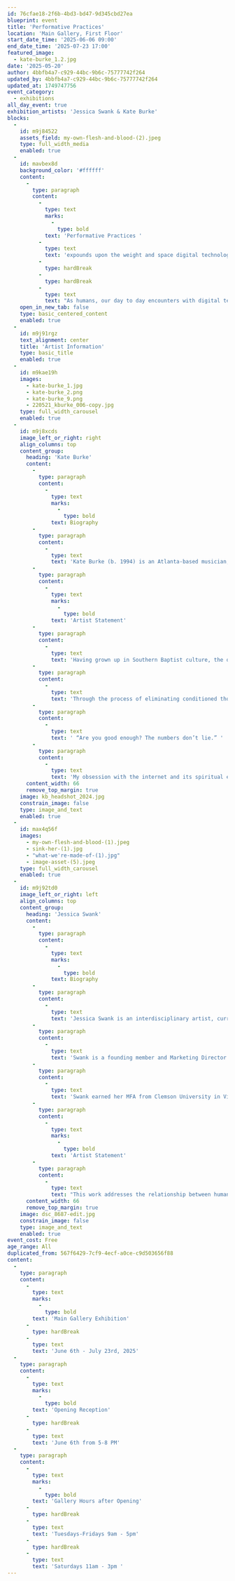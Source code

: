```yaml
---
id: 76cfae18-2f6b-4bd3-bd47-9d345cbd27ea
blueprint: event
title: 'Performative Practices'
location: 'Main Gallery, First Floor'
start_date_time: '2025-06-06 09:00'
end_date_time: '2025-07-23 17:00'
featured_image:
  - kate-burke_1.2.jpg
date: '2025-05-20'
author: 4bbfb4a7-c929-44bc-9b6c-75777742f264
updated_by: 4bbfb4a7-c929-44bc-9b6c-75777742f264
updated_at: 1749747756
event_category:
  - exhibitions
all_day_event: true
exhibition_artists: 'Jessica Swank & Kate Burke'
blocks:
  -
    id: m9j84522
    assets_field: my-own-flesh-and-blood-(2).jpeg
    type: full_width_media
    enabled: true
  -
    id: mavbex8d
    background_color: '#ffffff'
    content:
      -
        type: paragraph
        content:
          -
            type: text
            marks:
              -
                type: bold
            text: 'Performative Practices '
          -
            type: text
            text: 'expounds upon the weight and space digital technology holds within our lives. Artists Kate Burke and Jessica Swank enter into a dialogue that examines what it means to encounter digital technology so intimately and consistently, using labor as a mechanism to reiterate our interactions with it.'
          -
            type: hardBreak
          -
            type: hardBreak
          -
            type: text
            text: "As humans, our day to day encounters with digital technology prove to be both intimate and redundant. The ways in which we respond and interact with technology are often ritualistic, hypnotic and yet tedious. Repetitive thoughts, the collecting of physical detritus, and the pain associated with severing (or mending) the physical self, are all private, intimate labors. Today, these inherently intimate and human labors are recontextualized through technology and machinery: they are given a public platform, and the formerly private work of being human is now on full, technological display. Are these actions meditative or addictive? At this point, humans and machines no longer exist at opposite poles. They reside on a spectrum, with much overlap between them. How do we understand our human selves in this new, non-human context? The tedious labor employed in the creation of many of these pieces not only mimics the ways in which we interact with technology, but also exist as a form of reclamation over what it means to be human and the intimate losses of ourselves from the tedious and relentless experience of technology and the machine.\_"
    open_in_new_tab: false
    type: basic_centered_content
    enabled: true
  -
    id: m9j91rgz
    text_alignment: center
    title: 'Artist Information'
    type: basic_title
    enabled: true
  -
    id: m9kae19h
    images:
      - kate-burke_1.jpg
      - kate-burke_2.png
      - kate-burke_9.png
      - 220521_kburke_006-copy.jpg
    type: full_width_carousel
    enabled: true
  -
    id: m9j8xcds
    image_left_or_right: right
    align_columns: top
    content_group:
      heading: 'Kate Burke'
      content:
        -
          type: paragraph
          content:
            -
              type: text
              marks:
                -
                  type: bold
              text: Biography
        -
          type: paragraph
          content:
            -
              type: text
              text: 'Kate Burke (b. 1994) is an Atlanta-based musician, artist, and performer. After receiving her BFA in Fabric Design in 2016 with honors from the University of Georgia, she moved to Atlanta in 2017 and shortly thereafter immersed herself within the Atlanta art community. Her solo career has developed steadily since moving to Atlanta, with solo and group showings throughout the United States in spaces such as the Museum of Contemporary Art of Georgia, the Atlanta Contemporary, Hartsfield Jackson International Airport, Lyndon House Art Center, the Dalton Gallery at Agnes Scott, Tiger Strikes Asteroid Greenville, Free Market Gallery, ATHICA,  whitespec, Art Fields, Waiting Room Art, and Mint Atlanta. Kate has received distinguished awards such as the ArtFields Category Award for textiles in 2019, and has a growing list of fellowships including being a two-time Hambidge Center fellow, a former member of the Atlanta Contemporary Studio Artists, a resident at Long Meadow Artist Residency, and a Leap Year Artist with MINT in Atlanta, GA. Kate is currently a part of the Creatives Project Residency in Atlanta, GA through 2025. '
        -
          type: paragraph
          content:
            -
              type: text
              marks:
                -
                  type: bold
              text: 'Artist Statement'
        -
          type: paragraph
          content:
            -
              type: text
              text: 'Having grown up in Southern Baptist culture, the questions of control, sin, and self-acceptance recurred as themes throughout my development. What was truly “holy”? What did it mean when you saw Southern hospitality swapped for power and oppression? These metaphysical questions ultimately led me away from Christianity into a deeper desire to understand spirituality through the lens of human evolution: what emphasis did environment and cultural context have on my emotional, mental, and spiritual disposition? Why were so many people who called themselves Christians devout but deeply unhappy? Why was I so deeply unhappy? '
        -
          type: paragraph
          content:
            -
              type: text
              text: 'Through the process of eliminating conditioned thought patterns, I recognized a new problem. What was I going to put in their place? As I began to exorcise the God-void, I was greeted with a new suitor: The Internet and All Its Reverberating Thoughts. Thoughts that relentlessly and seamlessly read my mail out loud to me everyday, always. An endless mirror: '
        -
          type: paragraph
          content:
            -
              type: text
              text: ' “Are you good enough? The numbers don’t lie.” '
        -
          type: paragraph
          content:
            -
              type: text
              text: 'My obsession with the internet and its spiritual effect on humans ultimately led me to discover the concept of “Metaphysical poetry:” a genre of poetry that muses philosophical concepts through intense and dissonant imagery, complex metaphors, and perhaps even whimsical or contradictory language to pontificate about the human experience. With the social sphere of the internet being shepherded by the company “Meta” and my bend towards craft to make my ideas “physical”--I use the traditional, intimate, and intentional technologies of the human experience (textiles and ceramics) to dissect my philosophical discussions about the fleeting yet pervasive effects of cellular devices and other ethereal digital platforms on Homo Sapiens. Does our time on the Internet provide a mental framework that mirrors the magnitude of effects that an intense religious upbringing can have on a person? How easy is it for me to fall into that framework, and how do I wiggle away if I want out? By switching from ethereal textile works to heavy ceramic mosaics, I can empathetically force the viewers into bodily responding to the weight, heaviness, or intangible nature of a spiritual or philosophical idea, paving way for a greater connection with our felt sense and ability to critically tap into a side of ourselves that is often shut away in today’s society.'
      content_width: 66
      remove_top_margin: true
    image: kb_headshot_2024.jpg
    constrain_image: false
    type: image_and_text
    enabled: true
  -
    id: max4q56f
    images:
      - my-own-flesh-and-blood-(1).jpeg
      - sink-her-(1).jpg
      - "what-we're-made-of-(1).jpg"
      - image-asset-(5).jpeg
    type: full_width_carousel
    enabled: true
  -
    id: m9j92td0
    image_left_or_right: left
    align_columns: top
    content_group:
      heading: 'Jessica Swank'
      content:
        -
          type: paragraph
          content:
            -
              type: text
              marks:
                -
                  type: bold
              text: Biography
        -
          type: paragraph
          content:
            -
              type: text
              text: 'Jessica Swank is an interdisciplinary artist, currently based in Greenville, SC. Her work has been exhibited both nationally and internationally, at galleries such as Millepiani in Rome, Italy, Plexus Projects in Brooklyn, NY, and the Czong Institute for Contemporary Art (CICA) in Gimpo, South Korea. She has been recognized by Musée Magazine’s “Woman Crush Wednesday,” Fraction Magazine, and Porridge Magazine.'
        -
          type: paragraph
          content:
            -
              type: text
              text: 'Swank is a founding member and Marketing Director of Zero Space Collective, a contemporary artist collective with a network across the Eastern US. Zero Space strives to make space for underrepresented artists and serve as an equitable and accessible resource. Since it’s founding in 2020, Swank has assisted in developing the collective as well as curating and organizing exhibitions and digital promotions for artists.'
        -
          type: paragraph
          content:
            -
              type: text
              text: 'Swank earned her MFA from Clemson University in Visual Arts and BA from Anderson University. An artist and educator, Swank has taught and led numerous classes, workshops and panel discussions across the Southeast. She has gained funding for her work from a number of local institutions, including the South Carolina Arts Commission. Swank is currently an Assistant Professor of Art and Gallery Coordinator at the South Carolina School of the Arts at Anderson University.'
        -
          type: paragraph
          content:
            -
              type: text
              marks:
                -
                  type: bold
              text: 'Artist Statement'
        -
          type: paragraph
          content:
            -
              type: text
              text: "This work addresses the relationship between humans and digital technology from a personal perspective. Intersections of organic and synthetic materials function as a metaphor for the blurred boundaries between humans and machines. By utilizing various methods of self-extension, fragmentation, and recontextualization, I attempt to depict the merging of these entities. Many of the pieces include remnants of myself or those close to me, abject traces of our own existence. Flesh-like membranes represent extensions of myself and use my own skin tone as a form of self-portraiture. Combined with both natural and manufactured objects, I view these works as relatives to the cyborg. Technology allows for the duplication and extension of the self, and simultaneously aids us in the subversion of labor for the sake of convenience. In response, I've created works in which the materials and structures that are present may feel familiar, yet entirely separate from the human form. When examined closely, the systems between the technological and biological world are not so different. It is easy to blur the lines between them when the digital world is carefully modeled to mimic that with which we are familiar. In documenting the interplay between material, gesture, and my own fragmented body, these works construct a narrative of interdependence, tension, disembodiment, and inseparability."
      content_width: 66
      remove_top_margin: true
    image: dsc_8687-edit.jpg
    constrain_image: false
    type: image_and_text
    enabled: true
event_cost: Free
age_range: All
duplicated_from: 567f6429-7cf9-4ecf-a0ce-c9d503656f88
content:
  -
    type: paragraph
    content:
      -
        type: text
        marks:
          -
            type: bold
        text: 'Main Gallery Exhibition'
      -
        type: hardBreak
      -
        type: text
        text: 'June 6th - July 23rd, 2025'
  -
    type: paragraph
    content:
      -
        type: text
        marks:
          -
            type: bold
        text: 'Opening Reception'
      -
        type: hardBreak
      -
        type: text
        text: 'June 6th from 5-8 PM'
  -
    type: paragraph
    content:
      -
        type: text
        marks:
          -
            type: bold
        text: 'Gallery Hours after Opening'
      -
        type: hardBreak
      -
        type: text
        text: 'Tuesdays-Fridays 9am - 5pm'
      -
        type: hardBreak
      -
        type: text
        text: 'Saturdays 11am - 3pm '
---
```

